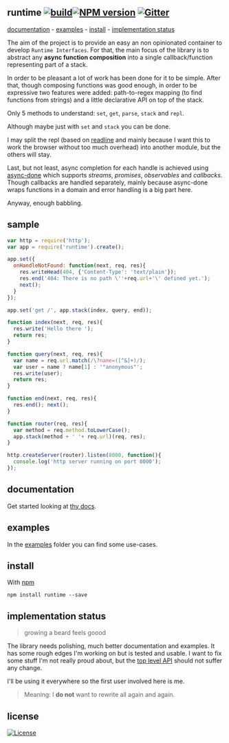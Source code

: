 ## runtime [![build][badge-build]][x-travis][![NPM version][badge-version]][x-npm] [![Gitter][badge-gitter]][x-gitter]

[documentation](./docs) -
[examples](#examples) -
[install](#install) -
[implementation status](#implementation-status)

The aim of the project is to provide an easy an non opinionated container to develop `Runtime Interfaces`. For that, the main focus of the library is to abstract any **async function composition** into a single callback/function representing part of a stack.

In order to be pleasant a lot of work has been done for it to be simple. After that, though composing functions was good enough, in order to be expressive two features were added: path-to-regex mapping (to find functions from strings) and a little declarative API on top of the stack.

Only 5 methods to understand:
 `set`, `get`, `parse`, `stack` and `repl`.

Although maybe just with `set` and `stack` you can be done.

I may split the repl (based on [readline](http://nodejs.org/readline.html) and mainly because I want this to work the browser without too much overhead) into another module, but the others will stay.

Last, but not least, async completion for each handle is achieved using [async-done](http://github.com/phated/async-done) which supports _streams_, _promises_, _observables_ and _callbacks_. Though callbacks are handled separately, mainly because async-done wraps functions in a domain and error handling is a big part here.

Anyway, enough babbling.

## sample

```js
var http = require('http');
var app = require('runtime').create();

app.set({
  onHandleNotFound: function(next, req, res){
    res.writeHead(404, {'Content-Type': 'text/plain'});
    res.end('404: There is no path \''+req.url+'\' defined yet.');
    next();
  }
});

app.set('get /', app.stack(index, query, end));

function index(next, req, res){
  res.write('Hello there ');
  return res;
}

function query(next, req, res){
  var name = req.url.match(/\?name=([^&]+)/);
  var user = name ? name[1] : '"anonymous"';
  res.write(user);
  return res;
}

function end(next, req, res){
  res.end(); next();
}

function router(req, res){
  var method = req.method.toLowerCase();
  app.stack(method + ' '+ req.url)(req, res);
}

http.createServer(router).listen(8000, function(){
  console.log('http server running on port 8000');
});
```

## documentation

Get started looking at [thy docs](./docs).

## examples

In the [examples](./examples) folder you can find some use-cases.

## install

With [npm][x-npm]

    npm install runtime --save

## implementation status
> growing a beard feels goood

The library needs polishing, much better documentation and examples. It has some rough edges I'm working on but is tested and usable. I want to fix some stuff I'm not really proud about, but the [top level API](./docs/api/runtime.md) should not suffer any change.

I'll be using it everywhere so the first user involved here is me.

> Meaning: I **do not** want to rewrite all again and again.

## license
[![License][badge-license]][x-license]

<!--
  x-: is for just a link
  t-: is for doc's toc
-->

[x-npm]: https://npmjs.org/package/runtime
[x-travis]: https://travis-ci.org/stringparser/runtime/builds
[x-gitter]: https://gitter.im/stringparser/runtime
[x-license]: http://opensource.org/licenses/MIT

[badge-build]: http://img.shields.io/travis/stringparser/runtime/master.svg?style=flat-square
[badge-gitter]: https://badges.gitter.im/Join%20Chat.svg
[badge-version]: http://img.shields.io/npm/v/runtime.svg?style=flat-square
[badge-license]: http://img.shields.io/npm/l/gulp-runtime.svg?style=flat-square
